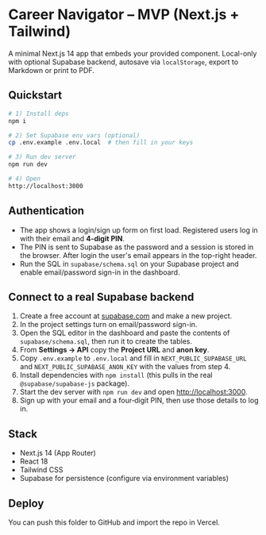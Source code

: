 # Career Navigator – MVP (Next.js + Tailwind)

A minimal Next.js 14 app that embeds your provided component. Local-only with optional Supabase backend, autosave via `localStorage`, export to Markdown or print to PDF.

## Quickstart

```bash
# 1) Install deps
npm i

# 2) Set Supabase env vars (optional)
cp .env.example .env.local  # then fill in your keys

# 3) Run dev server
npm run dev

# 4) Open
http://localhost:3000
```

## Authentication

- The app shows a login/sign up form on first load. Registered users log in with their email and **4-digit PIN**.
- The PIN is sent to Supabase as the password and a session is stored in the browser. After login the user's email appears in the top-right header.
- Run the SQL in `supabase/schema.sql` on your Supabase project and enable email/password sign-in in the dashboard.

## Connect to a real Supabase backend

1. Create a free account at [supabase.com](https://supabase.com) and make a new project.
2. In the project settings turn on email/password sign-in.
3. Open the SQL editor in the dashboard and paste the contents of `supabase/schema.sql`, then run it to create the tables.
4. From **Settings → API** copy the **Project URL** and **anon key**.
5. Copy `.env.example` to `.env.local` and fill in `NEXT_PUBLIC_SUPABASE_URL` and `NEXT_PUBLIC_SUPABASE_ANON_KEY` with the values from step 4.
6. Install dependencies with `npm install` (this pulls in the real `@supabase/supabase-js` package).
7. Start the dev server with `npm run dev` and open <http://localhost:3000>.
8. Sign up with your email and a four‑digit PIN, then use those details to log in.

## Stack

- Next.js 14 (App Router)
- React 18
- Tailwind CSS
- Supabase for persistence (configure via environment variables)

## Deploy

You can push this folder to GitHub and import the repo in Vercel.

